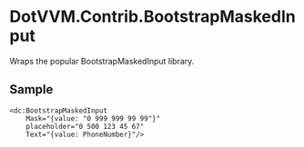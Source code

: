 # DotVVM.Contrib.BootstrapMaskedInput
Wraps the popular BootstrapMaskedInput library.

## Sample
 ```
<dc:BootstrapMaskedInput
     Mask="{value: "0 999 999 99 99"}"
     placeholder="0 500 123 45 67"
     Text="{value: PhoneNumber}"/>
```
